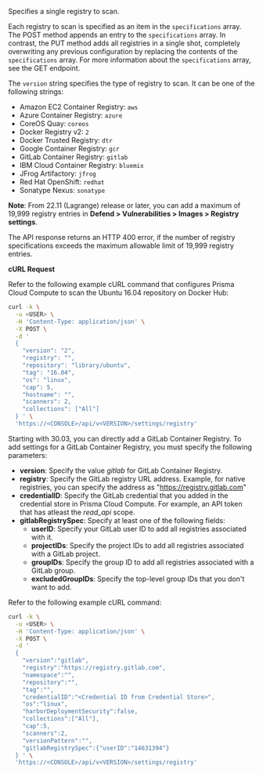 Specifies a single registry to scan.

Each registry to scan is specified as an item in the `specifications` array.
The POST method appends an entry to the `specifications` array.
In contrast, the PUT method adds all registries in a single shot, completely overwriting any previous configuration by replacing the contents of the `specifications` array.
For more information about the `specifications` array, see the GET endpoint.

The `version` string specifies the type of registry to scan.
It can be one of the following strings:

* Amazon EC2 Container Registry: `aws`
* Azure Container Registry: `azure`
* CoreOS Quay: `coreos`
* Docker Registry v2: `2`
* Docker Trusted Registry: `dtr`
* Google Container Registry: `gcr`
* GitLab Container Registry: `gitlab`
* IBM Cloud Container Registry: `bluemix`
* JFrog Artifactory: `jfrog`
* Red Hat OpenShift: `redhat`
* Sonatype Nexus: `sonatype`


**Note**: From 22.11 (Lagrange) release or later, you can add a maximum of 19,999 registry entries in **Defend > Vulnerabilities > Images > Registry settings**. 

The API response returns an HTTP 400 error, if the number of registry specifications exceeds the maximum allowable limit of 19,999 registry entries.

**cURL Request**

Refer to the following example cURL command that configures Prisma Cloud Compute to scan the Ubuntu 16.04 repository on Docker Hub:

```bash
curl -k \
  -u <USER> \
  -H 'Content-Type: application/json' \
  -X POST \
  -d '
  {
    "version": "2",
    "registry": "",
    "repository": "library/ubuntu",
    "tag": "16.04",
    "os": "linux",
    "cap": 5,
    "hostname": "",
    "scanners": 2,
    "collections": ["All"]
  } ' \
  'https://<CONSOLE>/api/v<VERSION>/settings/registry'
```

Starting with 30.03, you can directly add a GitLab Container Registry.
To add settings for a GitLab Container Registry, you must specify the following parameters:

* **version**:  Specify the value *gitlab* for GitLab Container Registry.
* **registry**: Specify the GitLab registry URL address. Example, for native registries, you can specify the address as "https://registry.gitlab.com" 
* **credentialID**: Specify the GitLab credential that you added in the credential store in Prisma Cloud Compute. For example, an API token that has atleast the *read_api* scope.
* **gitlabRegistrySpec**: Specify at least one of the following fields:
    * **userID**: Specify your GitLab user ID to add all registries associated with it.
    * **projectIDs**: Specify the project IDs to add all registries associated with a GitLab project.
    * **groupIDs**: Specify the group ID to add all registries associated with a GitLab group.
    * **excludedGroupIDs**: Specify the top-level group IDs that you don't want to add.

Refer to the following example cURL command:

```bash
curl -k \
  -u <USER> \
  -H 'Content-Type: application/json' \
  -X POST \
  -d '
  {
    "version":"gitlab",
    "registry":"https://registry.gitlab.com",
    "namespace":"",
    "repository":"",
    "tag":"",
    "credentialID":"<Credential ID from Credential Store>",
    "os":"linux",
    "harborDeploymentSecurity":false,
    "collections":["All"],
    "cap":5,
    "scanners":2,
    "versionPattern":"",
    "gitlabRegistrySpec":{"userID":"14631394"}
  } ' \
  'https://<CONSOLE>/api/v<VERSION>/settings/registry'
```
